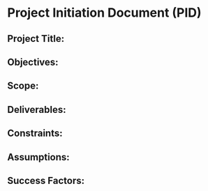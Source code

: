 # Project Initiation Document (PID)

## Project Title:
## Objectives:
## Scope:
## Deliverables:
## Constraints:
## Assumptions:
## Success Factors:
